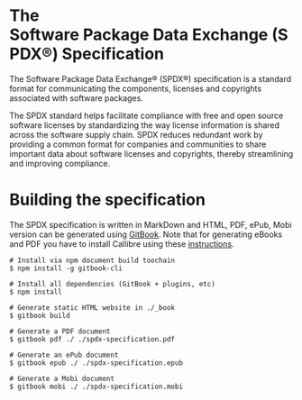 # The Software Package Data Exchange (SPDX​®​) ​Specification

The Software Package Data Exchange® (SPDX®) specification is a standard format for communicating the components, licenses and copyrights associated with software packages.

The SPDX standard helps facilitate compliance with free and open source software licenses by standardizing the way license information is shared across the software supply chain. SPDX reduces redundant work by providing a common format for companies and communities to share important data about software licenses and copyrights, thereby streamlining and improving compliance.

# Building the specification

The SPDX specification is written in MarkDown and HTML, PDF, ePub, Mobi version can be generated using [GitBook](https://www.gitbook.com/).
Note that for generating eBooks and PDF you have to install Callibre using these [instructions](https://toolchain.gitbook.com/ebook.html).

    # Install via npm document build toochain 
    $ npm install -g gitbook-cli
    
    # Install all dependencies (GitBook + plugins, etc)
    $ npm install

    # Generate static HTML website in ./_book
    $ gitbook build

    # Generate a PDF document 
    $ gitbook pdf ./ ./spdx-specification.pdf

    # Generate an ePub document
    $ gitbook epub ./ ./spdx-specification.epub

    # Generate a Mobi document
    $ gitbook mobi ./ ./spdx-specification.mobi